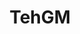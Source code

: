 ---
title: TehGM

menus: header
layout: about-member

# config props
buy_me_a_coffee_description: Want to support me? Buy me a beer!

# cards
cards_side:
 - preset: gaming_rig
   model: Clevo X170KM-G
   cpu: Intel Core i9 11900K
   gpu: Nvidia Geforce RTX 3080
   ram: 2x Corsair Vengeance CM4X16 16GB
   drive:
    - Samsung EVO 960 500MB
    - Corsair MP510 1TB
    - Intel 670p BX500 2TB
   monitor:
    - Acer Predator XB271HU (27", 1440p, 165Hz, 4ms IPS, GSYNC)
    - Clevo X170KM Display (17", 14400p, 165Hz, IPS, GSYNC)
   networkcard: Killer Wi-Fi 6 AX1650
   mouse: Razer Lancehead Tournament Edition
   headset: Corsair HS50
   keyboard: Razer Ornata V2


cards_main:
 - preset: related_images
   limit: 9
 - preset: games_list
---